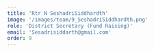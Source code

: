 ```yaml
---
title: 'Rtr N SeshadriSiddhardth'
image: '/images/team/9_SeshadriSiddhardth.png'
role: 'District Secretary (Fund Raising)'
email: 'Sesadrisiddarth@gmail.com'
order: 9
---
```


